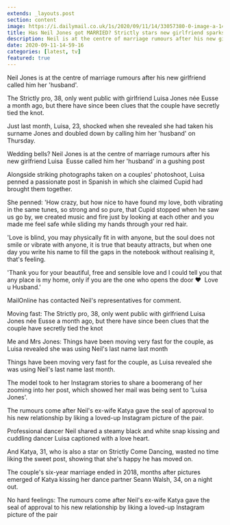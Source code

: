 ```yaml
---
extends: _layouts.post
section: content
image: https://i.dailymail.co.uk/1s/2020/09/11/14/33057380-0-image-a-140_1599832367771.jpg 
title: Has Neil Jones got MARRIED? Strictly stars new girlfriend sparks rumours as she calls him husband 
description: Neil is at the centre of marriage rumours after his new girlfriend called him her husband. The Strictly pro, 38, only went public with girlfriend Luisa Jones née Eusse a month ago, 
date: 2020-09-11-14-59-16 
categories: [latest, tv] 
featured: true 
--- 
```

Neil Jones is at the centre of marriage rumours after his new girlfriend called him her 'husband'. 

The Strictly pro, 38, only went public with girlfriend Luisa Jones née Eusse a month ago, but there have since been clues that the couple have secretly tied the knot.

Just last month, Luisa, 23, shocked when she revealed she had taken his surname Jones and doubled down by calling him her 'husband' on Thursday.   

Wedding bells? Neil Jones is at the centre of marriage rumours after his new girlfriend Luisa  Eusse called him her 'husband' in a gushing post 

Alongside striking photographs taken on a couples' photoshoot, Luisa penned a passionate post in Spanish in which she claimed Cupid had brought them together.

She penned: 'How crazy, but how nice to have found my love, both vibrating in the same tunes, so strong and so pure, that Cupid stopped when he saw us go by, we created music and fire just by looking at each other and you made me feel safe while sliding my hands through your red hair.

'Love is blind, you may physically fit in with anyone, but the soul does not smile or vibrate with anyone, it is true that beauty attracts, but when one day you write his name to fill the gaps in the notebook without realising it, that's feeling.

'Thank you for your beautiful, free and sensible love and I could tell you that any place is my home, only if you are the one who opens the door ♥ ️ Love u Husband.' 

MailOnline has contacted Neil's representatives for comment. 

Moving fast: The Strictly pro, 38, only went public with girlfriend Luisa Jones née Eusse a month ago, but there have since been clues that the couple have secretly tied the knot

Me and Mrs Jones: Things have been moving very fast for the couple, as Luisa revealed she was using Neil's last name last month

Things have been moving very fast for the couple, as Luisa revealed she was using Neil's last name last month.

The model took to her Instagram stories to share a boomerang of her zooming into her post, which showed her mail was being sent to 'Luisa Jones'. 

The rumours come after Neil's ex-wife Katya gave the seal of approval to his new relationship by liking a loved-up Instagram picture of the pair.

Professional dancer Neil shared a steamy black and white snap kissing and cuddling dancer Luisa captioned with a love heart.

And Katya, 31, who is also a star on Strictly Come Dancing, wasted no time liking the sweet post, showing that she's happy he has moved on.

The couple's six-year marriage ended in 2018, months after pictures emerged of Katya kissing her dance partner Seann Walsh, 34, on a night out.

No hard feelings: The rumours come after Neil's ex-wife Katya gave the seal of approval to his new relationship by liking a loved-up Instagram picture of the pair


